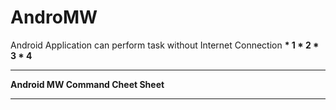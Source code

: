# AndroMW


Android Application can perform task without Internet Connection 
<b>* 1
<b>* 2
<b>* 3
<b>* 4

------------------------------------------
Android MW Command Cheet Sheet


------------------------------------------
